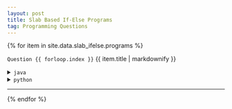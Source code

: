 ```yaml
---
layout: post
title: Slab Based If-Else Programs
tag: Programming Questions
---
```


{% for item in site.data.slab_ifelse.programs %}

<code>Question {{ forloop.index }}</code>
{{ item.title | markdownify }}

<!--- java section --->
<details>
    <summary><code>java</code></summary>
    <p>
        {% highlight java %}
        {% if item.code == null %}
            //{{ site.pending }}
        {% else %}
            {{ item.code }}
        {% endif %}
        {% endhighlight %}
    </p>
</details>

<!--- python section --->
<details>
    <summary><code>python</code></summary>
    <p>
        {% highlight python %}
        {% if item.python == null %}
            #{{ site.pending }}
        {% else %}
            {{ item.python }}
        {% endif %}
        {% endhighlight %}
    </p>
</details>

<hr>

{% endfor %}

